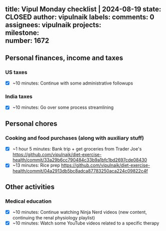 title:	Vipul Monday checklist | 2024-08-19
state:	CLOSED
author:	vipulnaik
labels:	
comments:	0
assignees:	vipulnaik
projects:	
milestone:	
number:	1672
--
## Personal finances, income and taxes

### US taxes

- [x] ~10 minutes: Continue with some administrative followups

### India taxes

- [x] ~10 minutes: Go over some process streamlining

## Personal chores

### Cooking and food purchases (along with auxiliary stuff)

- [x] ~1 hour 5 minutes: Bank trip + get groceries from Trader Joe's https://github.com/vipulnaik/diet-exercise-health/commit/33a29b6cc790484c33b9a1bfc1bd2697cde08430
- [x] ~13 minutes: Rice prep https://github.com/vipulnaik/diet-exercise-health/commit/04a2913db5bc8adca87783250aca224c09822c4f

## Other activities

### Medical education

- [x] ~10 minutes: Continue watching Ninja Nerd videos (new content, continuing the renal physiology playlist)
- [x] ~10 minutes: Watch some YouTube videos related to a specific therapy
